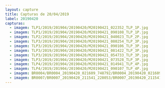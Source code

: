 ```yaml
---
layout: capture
title: Capturas de 20/04/2019
label: 20190420
capturas:
  - imagem: TLP1/2019/201904/20190420/M20190421_022352_TLP_1P.jpg
  - imagem: TLP1/2019/201904/20190420/M20190421_090108_TLP_1P.jpg
  - imagem: TLP2/2019/201904/20190420/M20190421_040023_TLP_2P.jpg
  - imagem: TLP3/2019/201904/20190420/M20190421_080254_TLP_3P.jpg
  - imagem: TLP3/2019/201904/20190420/M20190421_090106_TLP_3P.jpg
  - imagem: TLP3/2019/201904/20190420/M20190421_081422_TLP_3P.jpg
  - imagem: TLP3/2019/201904/20190420/M20190421_054733_TLP_3P.jpg
  - imagem: TLP3/2019/201904/20190420/M20190421_073528_TLP_3P.jpg
  - imagem: TLP4/2019/201904/20190420/M20190421_014941_TLP_4P.jpg
  - imagem: TLP4/2019/201904/20190420/M20190421_090107_TLP_4P.jpg
  - imagem: BR0004/BR0004_20190420_021609_748792/BR0004_20190420_021609_748792_stack_37_meteors.jpg
  - imagem: BR0007/BR0007_20190420_211541_228053/BR0007_20190420_211541_228053_stack_2_meteors.jpg
---
```

